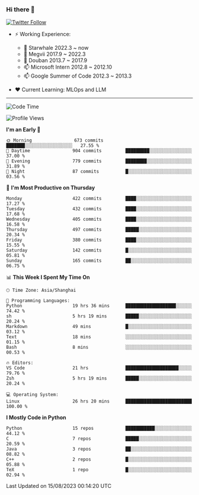 ### Hi there 👋

[![Twitter Follow](https://img.shields.io/twitter/follow/tianweidut?style=social)](https://twitter.com/tianweidut)

- ⚡ Working Experience:
  - 🔭 Starwhale 2022.3 ~ now
  - 🌱 Megvii 2017.9 ~ 2022.3
  - 🌱 Douban 2013.7 ~ 2017.9
  - 📫 Microsoft Intern 2012.8 ~ 2012.10
  - 📫 Google Summer of Code 2012.3 ~ 2013.3

- ❤️ Current Learning: MLOps and LLM

---
<!--START_SECTION:waka-->
![Code Time](http://img.shields.io/badge/Code%20Time-4%2C387%20hrs%2010%20mins-blue)

![Profile Views](http://img.shields.io/badge/Profile%20Views-11-blue)

**I'm an Early 🐤** 

```text
🌞 Morning                673 commits         ███████░░░░░░░░░░░░░░░░░░   27.55 % 
🌆 Daytime                904 commits         █████████░░░░░░░░░░░░░░░░   37.00 % 
🌃 Evening                779 commits         ████████░░░░░░░░░░░░░░░░░   31.89 % 
🌙 Night                  87 commits          █░░░░░░░░░░░░░░░░░░░░░░░░   03.56 % 
```
📅 **I'm Most Productive on Thursday** 

```text
Monday                   422 commits         ████░░░░░░░░░░░░░░░░░░░░░   17.27 % 
Tuesday                  432 commits         ████░░░░░░░░░░░░░░░░░░░░░   17.68 % 
Wednesday                405 commits         ████░░░░░░░░░░░░░░░░░░░░░   16.58 % 
Thursday                 497 commits         █████░░░░░░░░░░░░░░░░░░░░   20.34 % 
Friday                   380 commits         ████░░░░░░░░░░░░░░░░░░░░░   15.55 % 
Saturday                 142 commits         █░░░░░░░░░░░░░░░░░░░░░░░░   05.81 % 
Sunday                   165 commits         ██░░░░░░░░░░░░░░░░░░░░░░░   06.75 % 
```


📊 **This Week I Spent My Time On** 

```text
🕑︎ Time Zone: Asia/Shanghai

💬 Programming Languages: 
Python                   19 hrs 36 mins      ███████████████████░░░░░░   74.42 % 
sh                       5 hrs 19 mins       █████░░░░░░░░░░░░░░░░░░░░   20.24 % 
Markdown                 49 mins             █░░░░░░░░░░░░░░░░░░░░░░░░   03.12 % 
Text                     18 mins             ░░░░░░░░░░░░░░░░░░░░░░░░░   01.15 % 
Bash                     8 mins              ░░░░░░░░░░░░░░░░░░░░░░░░░   00.53 % 

🔥 Editors: 
VS Code                  21 hrs              ████████████████████░░░░░   79.76 % 
Zsh                      5 hrs 19 mins       █████░░░░░░░░░░░░░░░░░░░░   20.24 % 

💻 Operating System: 
Linux                    26 hrs 20 mins      █████████████████████████   100.00 % 
```

**I Mostly Code in Python** 

```text
Python                   15 repos            ███████████░░░░░░░░░░░░░░   44.12 % 
C                        7 repos             █████░░░░░░░░░░░░░░░░░░░░   20.59 % 
Java                     3 repos             ██░░░░░░░░░░░░░░░░░░░░░░░   08.82 % 
C++                      2 repos             █░░░░░░░░░░░░░░░░░░░░░░░░   05.88 % 
TeX                      1 repo              █░░░░░░░░░░░░░░░░░░░░░░░░   02.94 % 
```




 Last Updated on 15/08/2023 00:14:20 UTC
<!--END_SECTION:waka-->

